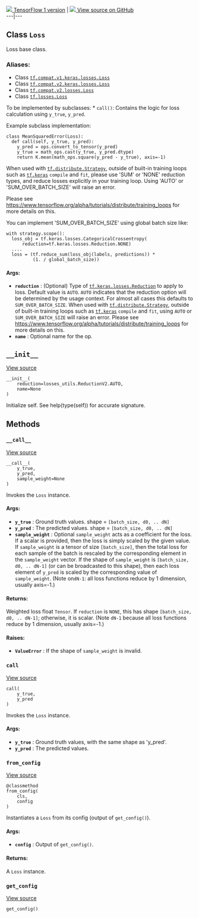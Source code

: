 [ ![](https://tensorflow.google.cn/images/tf_logo_32px.png) TensorFlow 1
version](/versions/r1.15/api_docs/python/tf/keras/losses/Loss) |  [
![](https://tensorflow.google.cn/images/GitHub-Mark-32px.png) View source on
GitHub
](https://github.com/tensorflow/tensorflow/blob/r2.0/tensorflow/python/keras/losses.py#L44-L177)  
---|---  
  
## Class `Loss`

Loss base class.

### Aliases:

  * Class [`tf.compat.v1.keras.losses.Loss`](/api_docs/python/tf/keras/losses/Loss)
  * Class [`tf.compat.v2.keras.losses.Loss`](/api_docs/python/tf/keras/losses/Loss)
  * Class [`tf.compat.v2.losses.Loss`](/api_docs/python/tf/keras/losses/Loss)
  * Class [`tf.losses.Loss`](/api_docs/python/tf/keras/losses/Loss)

To be implemented by subclasses: * `call()`: Contains the logic for loss
calculation using `y_true`, `y_pred`.

Example subclass implementation:

    
    
    class MeanSquaredError(Loss):
      def call(self, y_true, y_pred):
        y_pred = ops.convert_to_tensor(y_pred)
        y_true = math_ops.cast(y_true, y_pred.dtype)
        return K.mean(math_ops.square(y_pred - y_true), axis=-1)
    

When used with
[`tf.distribute.Strategy`](https://tensorflow.google.cn/api_docs/python/tf/distribute/Strategy),
outside of built-in training loops such as
[`tf.keras`](https://tensorflow.google.cn/api_docs/python/tf/keras) `compile`
and `fit`, please use 'SUM' or 'NONE' reduction types, and reduce losses
explicitly in your training loop. Using 'AUTO' or 'SUM_OVER_BATCH_SIZE' will
raise an error.

Please see
https://www.tensorflow.org/alpha/tutorials/distribute/training_loops for more
details on this.

You can implement 'SUM_OVER_BATCH_SIZE' using global batch size like:

    
    
    with strategy.scope():
      loss_obj = tf.keras.losses.CategoricalCrossentropy(
          reduction=tf.keras.losses.Reduction.NONE)
      ....
      loss = (tf.reduce_sum(loss_obj(labels, predictions)) *
              (1. / global_batch_size))
    

#### Args:

  * **`reduction`** : (Optional) Type of [`tf.keras.losses.Reduction`](https://tensorflow.google.cn/api_docs/python/tf/keras/losses/Reduction) to apply to loss. Default value is `AUTO`. `AUTO` indicates that the reduction option will be determined by the usage context. For almost all cases this defaults to `SUM_OVER_BATCH_SIZE`. When used with [`tf.distribute.Strategy`](https://tensorflow.google.cn/api_docs/python/tf/distribute/Strategy), outside of built-in training loops such as [`tf.keras`](https://tensorflow.google.cn/api_docs/python/tf/keras) `compile` and `fit`, using `AUTO` or `SUM_OVER_BATCH_SIZE` will raise an error. Please see https://www.tensorflow.org/alpha/tutorials/distribute/training_loops for more details on this.
  * **`name`** : Optional name for the op.

## `__init__`

[View
source](https://github.com/tensorflow/tensorflow/blob/r2.0/tensorflow/python/keras/losses.py#L91-L94)

    
    
    __init__(
        reduction=losses_utils.ReductionV2.AUTO,
        name=None
    )
    

Initialize self. See help(type(self)) for accurate signature.

## Methods

### `__call__`

[View
source](https://github.com/tensorflow/tensorflow/blob/r2.0/tensorflow/python/keras/losses.py#L96-L128)

    
    
    __call__(
        y_true,
        y_pred,
        sample_weight=None
    )
    

Invokes the `Loss` instance.

#### Args:

  * **`y_true`** : Ground truth values. shape = `[batch_size, d0, .. dN]`
  * **`y_pred`** : The predicted values. shape = `[batch_size, d0, .. dN]`
  * **`sample_weight`** : Optional `sample_weight` acts as a coefficient for the loss. If a scalar is provided, then the loss is simply scaled by the given value. If `sample_weight` is a tensor of size `[batch_size]`, then the total loss for each sample of the batch is rescaled by the corresponding element in the `sample_weight` vector. If the shape of `sample_weight` is `[batch_size, d0, .. dN-1]` (or can be broadcasted to this shape), then each loss element of `y_pred` is scaled by the corresponding value of `sample_weight`. (Note on`dN-1`: all loss functions reduce by 1 dimension, usually axis=-1.)

#### Returns:

Weighted loss float `Tensor`. If `reduction` is `NONE`, this has shape
`[batch_size, d0, .. dN-1]`; otherwise, it is scalar. (Note `dN-1` because all
loss functions reduce by 1 dimension, usually axis=-1.)

#### Raises:

  * **`ValueError`** : If the shape of `sample_weight` is invalid.

### `call`

[View
source](https://github.com/tensorflow/tensorflow/blob/r2.0/tensorflow/python/keras/losses.py#L145-L154)

    
    
    call(
        y_true,
        y_pred
    )
    

Invokes the `Loss` instance.

#### Args:

  * **`y_true`** : Ground truth values, with the same shape as 'y_pred'.
  * **`y_pred`** : The predicted values.

### `from_config`

[View
source](https://github.com/tensorflow/tensorflow/blob/r2.0/tensorflow/python/keras/losses.py#L130-L140)

    
    
    @classmethod
    from_config(
        cls,
        config
    )
    

Instantiates a `Loss` from its config (output of `get_config()`).

#### Args:

  * **`config`** : Output of `get_config()`.

#### Returns:

A `Loss` instance.

### `get_config`

[View
source](https://github.com/tensorflow/tensorflow/blob/r2.0/tensorflow/python/keras/losses.py#L142-L143)

    
    
    get_config()
    

